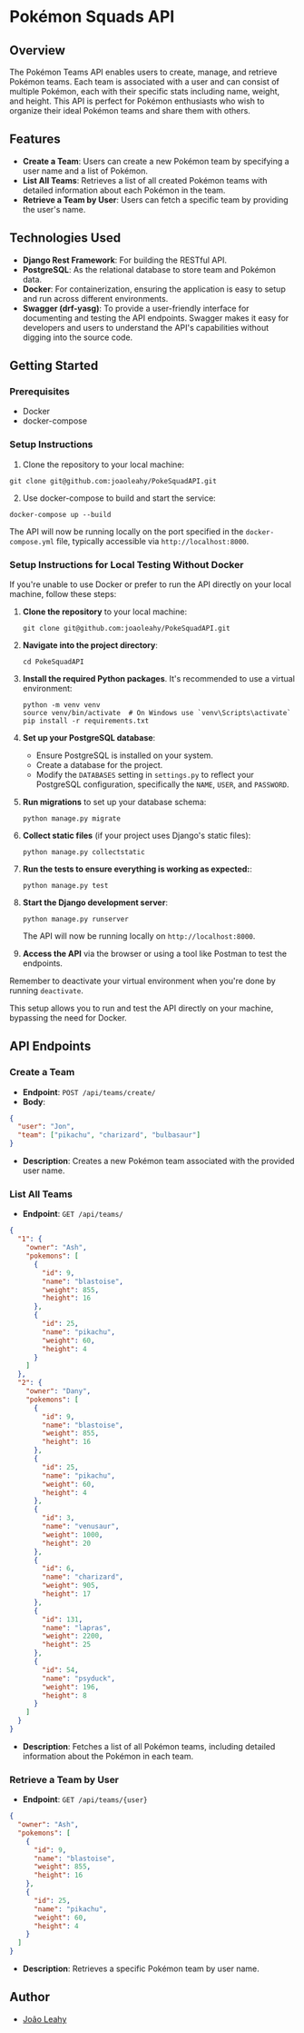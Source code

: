 # Pokémon Squads API

## Overview
The Pokémon Teams API enables users to create, manage, and retrieve Pokémon teams. Each team is associated with a user and can consist of multiple Pokémon, each with their specific stats including name, weight, and height. This API is perfect for Pokémon enthusiasts who wish to organize their ideal Pokémon teams and share them with others.

## Features
- **Create a Team**: Users can create a new Pokémon team by specifying a user name and a list of Pokémon.
- **List All Teams**: Retrieves a list of all created Pokémon teams with detailed information about each Pokémon in the team.
- **Retrieve a Team by User**: Users can fetch a specific team by providing the user's name.

## Technologies Used
- **Django Rest Framework**: For building the RESTful API.
- **PostgreSQL**: As the relational database to store team and Pokémon data.
- **Docker**: For containerization, ensuring the application is easy to setup and run across different environments.
- **Swagger (drf-yasg)**: To provide a user-friendly interface for documenting and testing the API endpoints. Swagger makes it easy for developers and users to understand the API's capabilities without digging into the source code.

## Getting Started

### Prerequisites
- Docker
- docker-compose

### Setup Instructions
1. Clone the repository to your local machine:
```
git clone git@github.com:joaoleahy/PokeSquadAPI.git
```

2. Use docker-compose to build and start the service:
```
docker-compose up --build
```
The API will now be running locally on the port specified in the `docker-compose.yml` file, typically accessible via `http://localhost:8000`.

### Setup Instructions for Local Testing Without Docker

If you're unable to use Docker or prefer to run the API directly on your local machine, follow these steps:

1. **Clone the repository** to your local machine:
   ```
   git clone git@github.com:joaoleahy/PokeSquadAPI.git
   ```

2. **Navigate into the project directory**:
   ```
   cd PokeSquadAPI
   ```

3. **Install the required Python packages**. It's recommended to use a virtual environment:
   ```
   python -m venv venv
   source venv/bin/activate  # On Windows use `venv\Scripts\activate`
   pip install -r requirements.txt
   ```

4. **Set up your PostgreSQL database**:
   - Ensure PostgreSQL is installed on your system.
   - Create a database for the project.
   - Modify the `DATABASES` setting in `settings.py` to reflect your PostgreSQL configuration, specifically the `NAME`, `USER`, and `PASSWORD`.

5. **Run migrations** to set up your database schema:
   ```
   python manage.py migrate
   ```

6. **Collect static files** (if your project uses Django's static files):
   ```
   python manage.py collectstatic
   ```
7. **Run the tests to ensure everything is working as expected:**:
   ```
   python manage.py test
   ```

8. **Start the Django development server**:
   ```
   python manage.py runserver
   ```
   The API will now be running locally on `http://localhost:8000`.

9. **Access the API** via the browser or using a tool like Postman to test the endpoints.

Remember to deactivate your virtual environment when you're done by running `deactivate`.

This setup allows you to run and test the API directly on your machine, bypassing the need for Docker.

## API Endpoints

### Create a Team
- **Endpoint**: `POST /api/teams/create/`
- **Body**:
```json
{
  "user": "Jon",
  "team": ["pikachu", "charizard", "bulbasaur"]
}
```
- **Description**: Creates a new Pokémon team associated with the provided user name.

### List All Teams
- **Endpoint**: `GET /api/teams/`
```json
{
  "1": {
    "owner": "Ash",
    "pokemons": [
      {
        "id": 9,
        "name": "blastoise",
        "weight": 855,
        "height": 16
      },
      {
        "id": 25,
        "name": "pikachu",
        "weight": 60,
        "height": 4
      }
    ]
  },
  "2": {
    "owner": "Dany",
    "pokemons": [
      {
        "id": 9,
        "name": "blastoise",
        "weight": 855,
        "height": 16
      },
      {
        "id": 25,
        "name": "pikachu",
        "weight": 60,
        "height": 4
      },
      {
        "id": 3,
        "name": "venusaur",
        "weight": 1000,
        "height": 20
      },
      {
        "id": 6,
        "name": "charizard",
        "weight": 905,
        "height": 17
      },
      {
        "id": 131,
        "name": "lapras",
        "weight": 2200,
        "height": 25
      },
      {
        "id": 54,
        "name": "psyduck",
        "weight": 196,
        "height": 8
      }
    ]
  }
}
```
- **Description**: Fetches a list of all Pokémon teams, including detailed information about the Pokémon in each team.

### Retrieve a Team by User
- **Endpoint**: `GET /api/teams/{user}`
```json
{
  "owner": "Ash",
  "pokemons": [
    {
      "id": 9,
      "name": "blastoise",
      "weight": 855,
      "height": 16
    },
    {
      "id": 25,
      "name": "pikachu",
      "weight": 60,
      "height": 4
    }
  ]
}
```
- **Description**: Retrieves a specific Pokémon team by user name.


## Author
- [João Leahy](https://github.com/joaoleahy)
